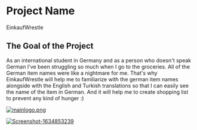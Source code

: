 # Project Name

EinkaufWrestle

## The Goal of the Project

As an international student in Germany and as a person who doesn't speak German I've been struggling so much when I go to the groceries. All of the German item names were like a nightmare for me. That's why EinkaufWrestle will help me to familiarize with the german item names alongside with the English and Turkish translations so that I can easily see the name of the item in German. And it will help me to create shopping list to prevent any kind of hunger :)

[![mainlogo.png](https://i.postimg.cc/fbJR934H/mainlogo.png)](https://postimg.cc/8FgG8zzW)

<a href='https://postimg.cc/gnT7t0K2' target='_blank'><img src='https://i.postimg.cc/gnT7t0K2/Screenshot-1634853239.png' border='0' alt='Screenshot-1634853239'/></a>
